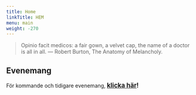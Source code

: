 ```yaml
---
title: Home
linkTitle: HEM
menu: main
weight: -270
---
```


> Opinio facit medicos: a fair gown, a velvet cap, the name of a doctor is all in all.
> — Robert Burton, The Anatomy of Melancholy.

## Evenemang

För kommande och tidigare evenemang, <span style="font-size:larger;"><b>[klicka här](/tags/Evenemang)!</b></span>

<!-- https://orebrolakare.netlify.com/tags/Evenemang -->
